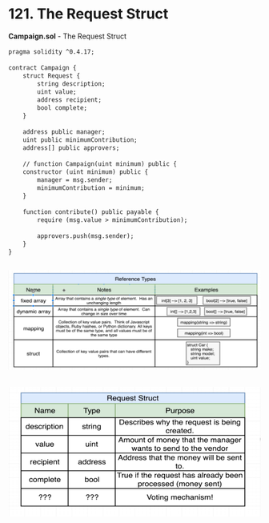#   121. The Request Struct

**Campaign.sol** - The Request Struct
```
pragma solidity ^0.4.17;

contract Campaign {
    struct Request {
        string description;
        uint value;
        address recipient;
        bool complete;
    }

    address public manager;
    uint public minimumContribution;
    address[] public approvers;

    // function Campaign(uint minimum) public {
    constructor (uint minimum) public {    
        manager = msg.sender;
        minimumContribution = minimum;
    }

    function contribute() public payable {
        require (msg.value > minimumContribution);

        approvers.push(msg.sender);
    }
}
```

![71. Overview of Arrays](../imgs/71.1_Overview-of-Arrays.png)
---
![121. The Request Struct](../imgs/121.1_The-Request-Struct.png)
---